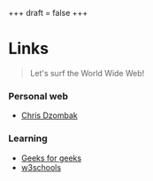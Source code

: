 +++
draft = false
+++

# Links

> Let's surf the World Wide Web!


### Personal web

- [Chris Dzombak](https://www.dzombak.com/)


### Learning

- [Geeks for geeks](https://www.geeksforgeeks.org/)
- [w3schools](https://www.w3schools.com/)